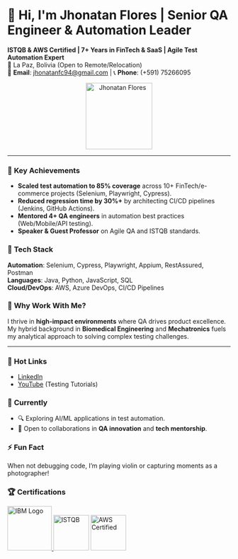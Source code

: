 # 👋 Hi, I'm Jhonatan Flores | Senior QA Engineer & Automation Leader

**ISTQB & AWS Certified | 7+ Years in FinTech & SaaS | Agile Test Automation Expert**  
📍 La Paz, Bolivia (Open to Remote/Relocation)  
📧 **Email**: jhonatanfc94@gmail.com | 📞 **Phone**: (+591) 75266095  

<p align="center">
  <img src="https://media.licdn.com/dms/image/v2/D4E03AQGkIHzAkV4jLA/profile-displayphoto-shrink_200_200/profile-displayphoto-shrink_200_200/0/1677443951822?e=1755129600&v=beta&t=lOfOv3C6PU9abIWgIOenwT_j4qQtfd22N8Bf9bU3nGk" width="150" alt="Jhonatan Flores">
</p>

---

### 🚀 **Key Achievements**  
- **Scaled test automation to 85% coverage** across 10+ FinTech/e-commerce projects (Selenium, Playwright, Cypress).  
- **Reduced regression time by 30%+** by architecting CI/CD pipelines (Jenkins, GitHub Actions).  
- **Mentored 4+ QA engineers** in automation best practices (Web/Mobile/API testing).  
- **Speaker & Guest Professor** on Agile QA and ISTQB standards.  

### 🔧 **Tech Stack**  
**Automation**: Selenium, Cypress, Playwright, Appium, RestAssured, Postman  
**Languages**: Java, Python, JavaScript, SQL  
**Cloud/DevOps**: AWS, Azure DevOps, CI/CD Pipelines  

### 🌟 **Why Work With Me?**  
I thrive in **high-impact environments** where QA drives product excellence. My hybrid background in **Biomedical Engineering** and **Mechatronics** fuels my analytical approach to solving complex testing challenges.  

---

### 📌 **Hot Links**  
- [LinkedIn](https://www.linkedin.com/in/jhonatanfloresc/)  
- [YouTube](https://www.youtube.com/channel/UC3-FF-SyaeuFI6s3KbZ0Lzg) (Testing Tutorials)  

### 🎯 **Currently**  
- 🔍 Exploring AI/ML applications in test automation.  
- 🤝 Open to collaborations in **QA innovation** and **tech mentorship**.  

### ⚡ **Fun Fact**  
When not debugging code, I’m playing violin or capturing moments as a photographer!  

### 🏆 **Certifications**  
<p align="left">
  <a href="https://www.ibm.com" target="_blank">
    <img src="https://upload.wikimedia.org/wikipedia/commons/thumb/5/51/IBM_logo.svg/2560px-IBM_logo.svg.png" alt="IBM Logo" width="100">
  </a>
  <img src="https://www.istqb.org/wp-content/uploads/2024/10/istqb-logo.png" width="80" alt="ISTQB">
  <img src="https://images.credly.com/size/340x340/images/00634f82-b07f-4bbd-a6bb-53de397fc3a6/image.png" width="80" alt="AWS Certified">
</p>
